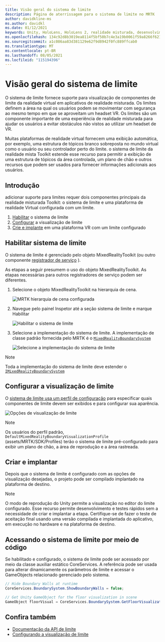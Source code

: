 ```yaml
---
title: Visão geral do sistema de limite
description: Página de aterrissagem para o sistema de limite no MRTK
author: davidkline-ms
ms.author: davidkl
ms.date: 01/12/2021
keywords: Unity, HoloLens, HoloLens 2, realidade misturada, desenvolvimento, MRTK, sistema de limites,
ms.openlocfilehash: 134c92d8b3019ea8114f5bf50b7c4e3a19b0061f59a8266f6218a25f73c76449
ms.sourcegitcommit: a1c086aa83d381129e62f9d8942f0fc889ffcab0
ms.translationtype: MT
ms.contentlocale: pt-BR
ms.lasthandoff: 08/05/2021
ms.locfileid: "115194396"
---
```

# <a name="boundary-system-overview"></a>Visão geral do sistema de limite

O sistema de limite fornece suporte para visualização de componentes de limite da realidade virtual em aplicativos de realidade misturada. Os limites definem a área na qual os usuários podem se movimentar com segurança ao mesmo tempo em que se aproveitam um headset VR. Os limites são um componente importante de uma experiência de realidade misturada para ajudar os usuários a evitar obstáculos não vistos ao utilizar um headset de VR.

Muitas plataformas de realidade virtual fornecem uma exibição automática, por exemplo, uma estrutura de tópicos branco sobreposta no mundo virtual como o usuário ou seu controlador perto do limite. o sistema de limite da realidade mista Toolkit estende esse recurso para permitir a exibição de uma estrutura de tópicos da área controlada, um plano de chão e outros recursos que podem ser usados para fornecer informações adicionais aos usuários.

## <a name="getting-started"></a>Introdução

adicionar suporte para limites requer dois componentes principais da realidade misturada Toolkit: o sistema de limite e uma plataforma de realidade Virtual configurada com um limite.

1. [Habilitar](#enable-boundary-system) o sistema de limite
2. [Configurar](#configure-boundary-visualization) a visualização de limite
3. [Crie e implante](#build-and-deploy) em uma plataforma VR com um limite configurado

## <a name="enable-boundary-system"></a>Habilitar sistema de limite

O sistema de limite é gerenciado pelo objeto MixedRealityToolkit (ou outro componente [registrador de serviço](xref:Microsoft.MixedReality.Toolkit.IMixedRealityServiceRegistrar) ).

As etapas a seguir presumem o uso do objeto MixedRealityToolkit. As etapas necessárias para outros registradores de serviço podem ser diferentes.

1. Selecione o objeto MixedRealityToolkit na hierarquia de cena.

    ![MRTK hierarquia de cena configurada](../images/MRTK_ConfiguredHierarchy.png)

1. Navegue pelo painel Inspetor até a seção sistema de limite e marque Habilitar

    ![Habilitar o sistema de limite](../images/boundary/MRTKConfig_Boundary.png)

1. Selecione a implementação do sistema de limite. A implementação de classe padrão fornecida pelo MRTK é o [`MixedRealityBoundarySystem`](xref:Microsoft.MixedReality.Toolkit.Boundary.MixedRealityBoundarySystem)

    ![Selecione a implementação do sistema de limite](../images/boundary/BoundarySelectSystemType.png)

> [!NOTE]
> Toda a implementação do sistema de limite deve estender o [`IMixedRealityBoundarySystem`](xref:Microsoft.MixedReality.Toolkit.Boundary.IMixedRealityBoundarySystem)

## <a name="configure-boundary-visualization"></a>Configurar a visualização de limite

O [sistema de limite usa um perfil de configuração](configuring-boundary-visualization.md) para especificar quais componentes de limite devem ser exibidos e para configurar sua aparência.

![Opções de visualização de limite](../images/boundary/BoundaryVisualizationProfile.png)

> [!NOTE]
> Os usuários do perfil padrão, `DefaultMixedRealityBoundaryVisualizationProfile` (assets/MRTK/SDK/Profiles) terão o sistema de limite pré-configurado para exibir um plano de chão, a área de reprodução e a área rastreada.

## <a name="build-and-deploy"></a>Criar e implantar

Depois que o sistema de limite é configurado com as opções de visualização desejadas, o projeto pode ser compilado implantado na plataforma de destino.

> [!NOTE]
> O modo de reprodução do Unity permite a visualização no editor do limite configurado. Esse recurso permite desenvolvimento e testes rápidos sem a necessidade de criar e implantar a etapa. Certifique-se de fazer o teste de aceitação final usando uma versão compilada e implantada do aplicativo, em execução no hardware e na plataforma de destino.

## <a name="accessing-boundary-system-via-code"></a>Acessando o sistema de limite por meio de código

Se habilitado e configurado, o sistema de limite pode ser acessado por meio da classe auxiliar estático CoreServices. A referência pode ser usada para alterar dinamicamente os parâmetros de limite e acessar o GameObjects relacionado gerenciado pelo sistema.

```c#
// Hide Boundary Walls at runtime
CoreServices.BoundarySystem.ShowBoundaryWalls = false;

// Get Unity GameObject for the floor visualization in scene
GameObject floorVisual = CoreServices.BoundarySystem.GetFloorVisualization();
```

## <a name="see-also"></a>Confira também

- [Documentação da API de limite](xref:Microsoft.MixedReality.Toolkit.Boundary)
- [Configurando a visualização de limite](configuring-boundary-visualization.md)
